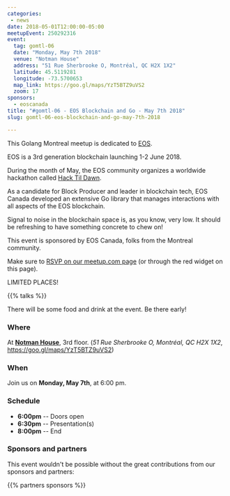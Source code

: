 ```yaml
---
categories:
 - news
date: 2018-05-01T12:00:00-05:00
meetupEvent: 250292316
event:
  tag: gomtl-06
  date: "Monday, May 7th 2018"
  venue: "Notman House"
  address: "51 Rue Sherbrooke O, Montréal, QC H2X 1X2"
  latitude: 45.5119281
  longitude: -73.5700653
  map_link: https://goo.gl/maps/YzT5BTZ9uVS2
  zoom: 17
sponsors:
  - eoscanada
title: "#gomtl-06 - EOS Blockchain and Go - May 7th 2018"
slug: gomtl-06-eos-blockchain-and-go-may-7th-2018

---
```


This Golang Montreal meetup is dedicated to [EOS](https://eos.io).

EOS is a 3rd generation blockchain launching 1-2 June 2018.

During the month of May, the EOS community organizes a worldwide hackathon
called [Hack Til Dawn](https://hack-til-dawn.com/).

As a candidate for Block Producer and leader in blockchain tech, EOS Canada
developed an extensive Go library that manages interactions with all aspects of
the EOS blockchain.

Signal to noise in the blockchain space is, as you know, very low. It should be
refreshing to have something concrete to chew on!

This event is sponsored by EOS Canada, folks from the Montreal community.

Make sure to [RSVP on our meetup.com page](http://www.meetup.com/fr-FR/GolangMontreal/events/250292316/) (or through the red widget on this page).

LIMITED PLACES!

<!--more-->

{{% talks %}}

There will be some food and drink at the event. Be there early!


### Where

At [**Notman House**](http://notman.org/event-space/), 3rd floor. (_51 Rue Sherbrooke O, Montréal, QC H2X 1X2_, https://goo.gl/maps/YzT5BTZ9uVS2)


### When

Join us on **Monday, May 7th**, at 6:00 pm.


### Schedule

* **6:00pm** -- Doors open
* **6:30pm** -- Presentation(s)
* **8:00pm** -- End


### Sponsors and partners

This event wouldn't be possible without the great contributions from our sponsors and partners:

{{% partners sponsors %}}
